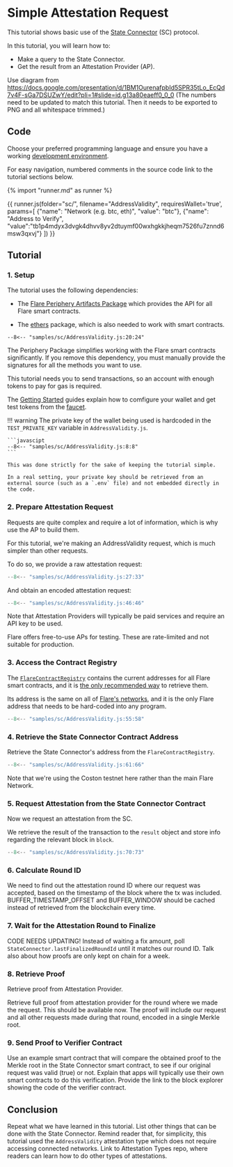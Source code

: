 # Simple Attestation Request

This tutorial shows basic use of the [State Connector](https://docs.flare.network/tech/state-connector/) (SC) protocol.

In this tutorial, you will learn how to:

* Make a query to the State Connector.
* Get the result from an Attestation Provider (AP).

Use diagram from https://docs.google.com/presentation/d/1BM1OurenafpbId5SPR35tLo_EcQd7v4F-sGa7DSUZwY/edit?pli=1#slide=id.g13a80eaeff0_0_0
(The numbers need to be updated to match this tutorial. Then it needs to be exported to PNG and all whitespace trimmed.)

## Code

Choose your preferred programming language and ensure you have a working [development environment](../../getting-started/setup/index.md).

For easy navigation, numbered comments in the source code link to the tutorial sections below.

{% import "runner.md" as runner %}

{{ runner.js(folder="sc/", filename="AddressValidity", requiresWallet='true', params=[
  {"name": "Network (e.g. btc, eth)", "value": "btc"},
  {"name": "Address to Verify", "value":"tb1p4mdyx3dvgk4dhvv8yv2dtuymf00wxhgkkjheqm7526fu7znnd6msw3qxvj"}
  ]) }}

<div class="tutorial" markdown>

## Tutorial

### 1. Setup

The tutorial uses the following dependencies:

* The [Flare Periphery Artifacts Package](https://www.npmjs.com/package/@flarenetwork/flare-periphery-contract-artifacts) which provides the API for all Flare smart contracts.

* The [ethers](https://www.npmjs.com/package/ethers) package, which is also needed to work with smart contracts.

```javascipt
--8<-- "samples/sc/AddressValidity.js:20:24"
```

The Periphery Package simplifies working with the Flare smart contracts significantly.
If you remove this dependency, you must manually provide the signatures for all the methods you want to use.

This tutorial needs you to send transactions, so an account with enough tokens to pay for gas is required.

The [Getting Started](../../getting-started/setup/index.md) guides explain how to comfigure your wallet and get test tokens from the [faucet](https://faucet.flare.network/).

!!! warning
    The private key of the wallet being used is hardcoded in the `TEST_PRIVATE_KEY` variable in `AddressValidity.js`.

    ```javascipt
    --8<-- "samples/sc/AddressValidity.js:8:8"
    ```

    This was done strictly for the sake of keeping the tutorial simple.

    In a real setting, your private key should be retrieved from an external source (such as a `.env` file) and not embedded directly in the code.

### 2. Prepare Attestation Request

Requests are quite complex and require a lot of information, which is why use the AP to build them.

For this tutorial, we're making an AddressValidity request, which is much simpler than other requests.

To do so, we provide a raw attestation request:

```javascript
--8<-- "samples/sc/AddressValidity.js:27:33"
```

And obtain an encoded attestation request:

```javascript
--8<-- "samples/sc/AddressValidity.js:46:46"
```

Note that Attestation Providers will typically be paid services and require an API key to be used.

Flare offers free-to-use APs for testing. These are rate-limited and not suitable for production.

### 3. Access the Contract Registry

The [`FlareContractRegistry`](FlareContractRegistry.md) contains the current addresses for all Flare smart contracts, and it is [the only recommended way](../../getting-started/contract-addresses.md) to retrieve them.

Its address is the same on all of [Flare's networks](../../../tech/flare.md#flare-networks), and it is the only Flare address that needs to be hard-coded into any program.

```javascript
--8<-- "samples/sc/AddressValidity.js:55:58"
```

### 4. Retrieve the State Connector Contract Address

Retrieve the State Connector's address from the `FlareContractRegistry`.

```javascript
--8<-- "samples/sc/AddressValidity.js:61:66"
```

Note that we're using the Coston testnet here rather than the main Flare Network.

### 5. Request Attestation from the State Connector Contract

Now we request an attestation from the SC.

We retrieve the result of the transaction to the `result` object and store info regarding the relevant block in  `block`.

```javascript
--8<-- "samples/sc/AddressValidity.js:70:73"
```

### 6. Calculate Round ID

We need to find out the attestation round ID where our request was accepted, based on the timestamp of the block where the tx was included.
BUFFER_TIMESTAMP_OFFSET and BUFFER_WINDOW should be cached instead of retrieved from the blockchain every time.

### 7. Wait for the Attestation Round to Finalize

CODE NEEDS UPDATING!
Instead of waiting a fix amount, poll `StateConnector.lastFinalizedRoundId` until it matches our round ID.
Talk also about how proofs are only kept on chain for a week.

### 8. Retrieve Proof

Retrieve proof from Attestation Provider.

Retrieve full proof from attestation provider for the round where
we made the request. This should be available now.
The proof will include our request and all other requests made
during that round, encoded in a single Merkle root.

### 9. Send Proof to Verifier Contract

Use an example smart contract that will compare the obtained proof to the Merkle root in the State Connector smart contract, to see if our original request was valid (true) or not.
Explain that apps will typically use their own smart contracts to do this verification.
Provide the link to the block explorer showing the code of the verifier contract.

</div>

## Conclusion

Repeat what we have learned in this tutorial.
List other things that can be done with the State Connector.
Remind reader that, for simplicity, this tutorial used the `AddressValidity` attestation type which does not require accessing connected networks.
Link to Attestation Types repo, where readers can learn how to do other types of attestations.